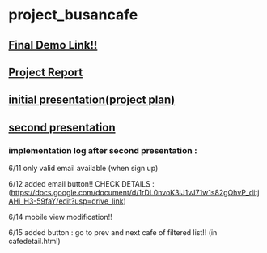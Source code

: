 # project_busancafe


## [Final Demo Link!!](https://project-busancafe.onrender.com/)



## [Project Report](https://drive.google.com/file/d/1brm1WQ2x76oQkl1Ym0NWYXiH62XZQLd3/view?usp=drive_link)



## [initial presentation(project plan)](https://docs.google.com/presentation/d/1C3UMgsZizE-oJeqStoQbAeXczDzArZtB/edit?usp=drive_link&ouid=115499713668441234775&rtpof=true&sd=true)



## [second presentation](https://docs.google.com/presentation/d/1mfDTIeIhyjlH5SD_P7Z4tLdOsCf8NM9e/edit?usp=drive_link&ouid=115499713668441234775&rtpof=true&sd=true)



### implementation log after second presentation :


6/11 only valid email available (when sign up)


6/12 added email button!!
CHECK DETAILS : (https://docs.google.com/document/d/1rDL0nvoK3lJ1vJ71w1s82gOhvP_ditjAHi_H3-59faY/edit?usp=drive_link)


6/14 mobile view modification!! 


6/15 added button : go to prev and next cafe of filtered list!! (in cafedetail.html)
